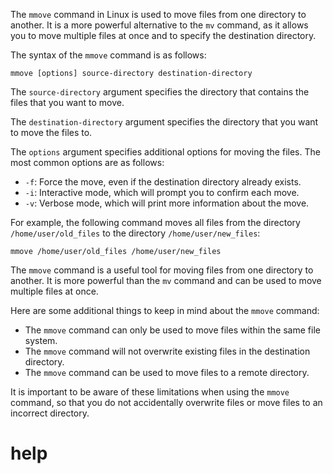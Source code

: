 The `mmove` command in Linux is used to move files from one directory to another. It is a more powerful alternative to the `mv` command, as it allows you to move multiple files at once and to specify the destination directory.

The syntax of the `mmove` command is as follows:

```
mmove [options] source-directory destination-directory
```

The `source-directory` argument specifies the directory that contains the files that you want to move.

The `destination-directory` argument specifies the directory that you want to move the files to.

The `options` argument specifies additional options for moving the files. The most common options are as follows:

* `-f`: Force the move, even if the destination directory already exists.
* `-i`: Interactive mode, which will prompt you to confirm each move.
* `-v`: Verbose mode, which will print more information about the move.

For example, the following command moves all files from the directory `/home/user/old_files` to the directory `/home/user/new_files`:

```
mmove /home/user/old_files /home/user/new_files
```

The `mmove` command is a useful tool for moving files from one directory to another. It is more powerful than the `mv` command and can be used to move multiple files at once.

Here are some additional things to keep in mind about the `mmove` command:

* The `mmove` command can only be used to move files within the same file system.
* The `mmove` command will not overwrite existing files in the destination directory.
* The `mmove` command can be used to move files to a remote directory.

It is important to be aware of these limitations when using the `mmove` command, so that you do not accidentally overwrite files or move files to an incorrect directory.




# help 

```

```
